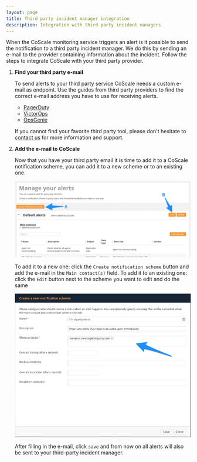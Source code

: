 ```yaml
---
layout: page
title: Third party incident manager integration
description: Integration with third party incident managers
---
```


When the CoScale monitoring service triggers an alert is it possible to send the notification to a third party incident manager. We do this by sending an e-mail to the provider containing information about the incident. Follow the steps to integrate CoScale with your third party provider.

1. **Find your third party e-mail**

    To send alerts to your third party service CoScale needs a custom e-mail as endpoint. Use the guides from third party providers to find the correct e-mail address you have to use for receiving alerts.

    * <a href="https://www.pagerduty.com/docs/guides/email-integration-guide/" target="_blanc">PagerDuty</a>
    * <a href="http://victorops.force.com/knowledgebase/articles/Integration/Generic-Email-Integration" target="_blanc">VictorOps</a>
    * <a href="https://www.opsgenie.com/docs/alert-creation/creating-alerts-via-email" target="_blanc">OpsGenie</a>

    If you cannot find your favorite third party tool, please don't hesitate to <a href="mailto:info@coscale.com" class="support">contact us</a> for more information and support.

2. **Add the e-mail to CoScale**

    Now that you have your third party email it is time to add it to a CoScale notification scheme, you can add it to a new scheme or to an existing one.

    <img src="/gfx/installation/alerting/static/third-party/alert_notifications.png" alt="Alert view" class="img-responsive" />

    To add it to a new one: click the `Create notification scheme` button and add the e-mail in the `Main contact(s)` field. To add it to an existing one: click the `Edit` button next to the scheme you want to edit and do the same

    <img src="/gfx/installation/alerting/static/third-party/alert_email.png" alt="Where to fill in the e-mail address" class="img-responsive" />

    After filling in the e-mail, click `save` and from now on all alerts will also be sent to your third-party incident manager.
